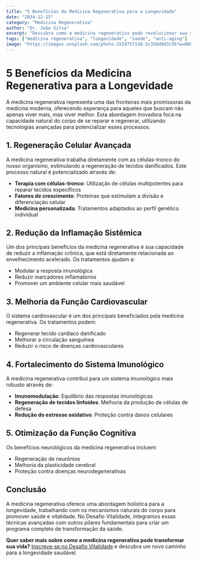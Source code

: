 ```yaml
---
title: "5 Benefícios da Medicina Regenerativa para a Longevidade"
date: "2024-12-15"
category: "Medicina Regenerativa"
author: "Dr. João Silva"
excerpt: "Descubra como a medicina regenerativa pode revolucionar sua saúde e promover um envelhecimento saudável através de técnicas cientificamente comprovadas."
tags: ["medicina regenerativa", "longevidade", "saúde", "anti-aging"]
image: "https://images.unsplash.com/photo-1559757148-5c350d0d3c56?w=800&auto=format&fit=crop"
---
```


# 5 Benefícios da Medicina Regenerativa para a Longevidade

A medicina regenerativa representa uma das fronteiras mais promissoras da medicina moderna, oferecendo esperança para aqueles que buscam não apenas viver mais, mas viver melhor. Esta abordagem inovadora foca na capacidade natural do corpo de se reparar e regenerar, utilizando tecnologias avançadas para potencializar esses processos.

## 1. Regeneração Celular Avançada

A medicina regenerativa trabalha diretamente com as células-tronco do nosso organismo, estimulando a regeneração de tecidos danificados. Este processo natural é potencializado através de:

- **Terapia com células-tronco**: Utilização de células multipotentes para reparar tecidos específicos
- **Fatores de crescimento**: Proteínas que estimulam a divisão e diferenciação celular
- **Medicina personalizada**: Tratamentos adaptados ao perfil genético individual

## 2. Redução da Inflamação Sistêmica

Um dos principais benefícios da medicina regenerativa é sua capacidade de reduzir a inflamação crônica, que está diretamente relacionada ao envelhecimento acelerado. Os tratamentos ajudam a:

- Modular a resposta imunológica
- Reduzir marcadores inflamatórios
- Promover um ambiente celular mais saudável

## 3. Melhoria da Função Cardiovascular

O sistema cardiovascular é um dos principais beneficiados pela medicina regenerativa. Os tratamentos podem:

- Regenerar tecido cardíaco danificado
- Melhorar a circulação sanguínea
- Reduzir o risco de doenças cardiovasculares

## 4. Fortalecimento do Sistema Imunológico

A medicina regenerativa contribui para um sistema imunológico mais robusto através de:

- **Imunomodulação**: Equilibrio das respostas imunológicas
- **Regeneração de tecidos linfoides**: Melhoria da produção de células de defesa
- **Redução do estresse oxidativo**: Proteção contra danos celulares

## 5. Otimização da Função Cognitiva

Os benefícios neurológicos da medicina regenerativa incluem:

- Regeneração de neurônios
- Melhoria da plasticidade cerebral
- Proteção contra doenças neurodegenerativas

## Conclusão

A medicina regenerativa oferece uma abordagem holística para a longevidade, trabalhando com os mecanismos naturais do corpo para promover saúde e vitalidade. No Desafio Vitalidade, integramos essas técnicas avançadas com outros pilares fundamentais para criar um programa completo de transformação da saúde.

**Quer saber mais sobre como a medicina regenerativa pode transformar sua vida?** [Inscreva-se no Desafio Vitalidade](/inscricao ) e descubra um novo caminho para a longevidade saudável.

